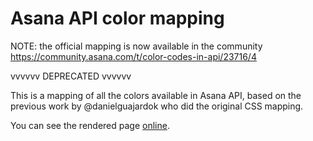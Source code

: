 Asana API color mapping
===========

NOTE: the official mapping is now available in the community https://community.asana.com/t/color-codes-in-api/23716/4

vvvvvv DEPRECATED vvvvvv

This is a mapping of all the colors available in Asana API, based on the previous work by @danielguajardok who did the original CSS mapping.

You can see the rendered page [online](http://htmlpreview.github.io/?https://github.com/siebmanb/asanacolors/blob/master/index.html).
